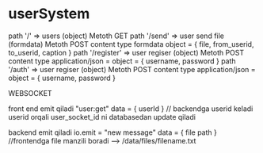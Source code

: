 # userSystem

path '/' => users (object) Metoth GET
path '/send' => user send file (formdata) Metoth POST content type formdata  object = { file, from_userid, to_userid, caption }
path '/register' =>  user regiser (object) Metoth POST content type application/json = object = { username, password }
path '/auth' =>  user regiser (object) Metoth POST content type application/json = object = { username, password }

WEBSOCKET

front end emit qiladi "user:get"  data = { userId } // backendga userid keladi userid orqali user_socket_id ni databasedan update qiladi 

backend emit qiladi io.emit = "new message" data = { file path } //frontendga file manzili boradi --> /data/files/filename.txt


